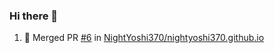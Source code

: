 ### Hi there 👋

<!--START_SECTION:activity-->
1. 🎉 Merged PR [#6](https://github.com/NightYoshi370/nightyoshi370.github.io/pull/6) in [NightYoshi370/nightyoshi370.github.io](https://github.com/NightYoshi370/nightyoshi370.github.io)
<!--END_SECTION:activity-->

<!--
**SetiZ/SetiZ** is a ✨ _special_ ✨ repository because its `README.md` (this file) appears on your GitHub profile.

Here are some ideas to get you started:

- 🔭 I’m currently working on ...
- 🌱 I’m currently learning ...
- 👯 I’m looking to collaborate on ...
- 🤔 I’m looking for help with ...
- 💬 Ask me about ...
- 📫 How to reach me: ...
- 😄 Pronouns: ...
- ⚡ Fun fact: ...
-->
